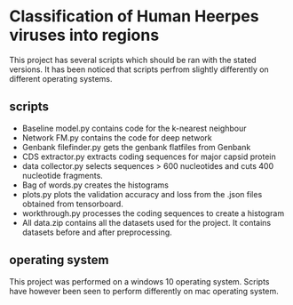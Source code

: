 # Classification of Human Heerpes viruses into regions
This project has several scripts which should be ran with the stated versions. 
It has been noticed that scripts perfrom slightly differently on different operating systems.
## scripts
* Baseline model.py contains code for the k-nearest neighbour
* Network FM.py contains the code for deep network
* Genbank filefinder.py gets the genbank flatfiles from Genbank
* CDS extractor.py extracts coding sequences for major capsid protein
* data collector.py selects sequences > 600 nucleotides and cuts 400 nucleotide fragments.
* Bag of words.py creates the histograms
* plots.py plots the validation accuracy and loss from the .json files obtained from tensorboard.
* workthrough.py processes the coding sequences to create a histogram
* All data.zip contains all the datasets used for the project. It contains datasets before and after preprocessing.
## operating system
This project was performed on a windows 10 operating system. Scripts have however been seen to perform differently on mac operating system.
